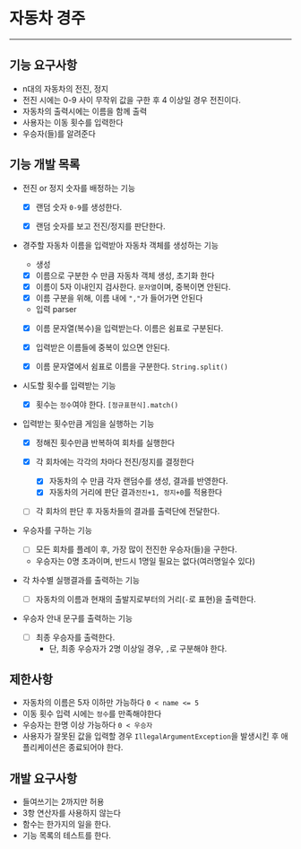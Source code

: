 # 자동차 경주

-----
## 기능 요구사항
- n대의 자동차의 전진, 정지
- 전진 시에는 0-9 사이 무작위 값을 구한 후 4 이상일 경우 전진이다.
- 자동차의 출력시에는 이름을 함께 출력
- 사용자는 이동 횟수를 입력한다
- 우승자(들)를 알려준다

## 기능 개발 목록
- 전진 or 정지 숫자를 배정하는 기능
  - [x] 랜덤 숫자 ```0-9```를 생성한다.
  - [x] 랜덤 숫자를 보고 전진/정지를 판단한다.
  

- 경주할 자동차 이름을 입력받아 자동차 객체를 생성하는 기능
  - 생성
  - [x] 이름으로 구분한 수 만큼 자동차 객체 생성, 초기화 한다
  - [x] 이름이 5자 이내인지 검사한다. ```문자열```이며, 중복이면 안된다.
  - [x] 이름 구분을 위해, 이름 내에 ```","```가 들어가면 안된다
  - 입력 parser
  - [x] 이름 문자열(복수)을 입력받는다. 이름은 쉼표로 구분된다.
  - [x] 입력받은 이름들에 중복이 있으면 안된다.
  - [x] 이름 문자열에서 쉼표로 이름을 구분한다. ```String.split()```
    

- 시도할 횟수를 입력받는 기능
  - [x] 횟수는 ```정수```여야 한다. ```[정규표현식].match()```


- 입력받는 횟수만큼 게임을 실행하는 기능
  - [x] 정해진 횟수만큼 반복하여 회차를 실행한다
  - [x] 각 회차에는 각각의 차마다 전진/정지를 결정한다
    - [x] 자동차의 수 만큼 각자 랜덤수를 생성, 결과를 반영한다.
    - [x] 자동차의 거리에 판단 결과```전진+1, 정지+0```를 적용한다
  - [ ] 각 회차의 판단 후 자동차들의 결과를 출력단에 전달한다.


- 우승자를 구하는 기능
  - [ ] 모든 회차를 플레이 후, 가장 많이 전진한 우승자(들)을 구한다.
  - 우승자는 0명 초과이며, 반드시 1명일 필요는 없다(여러명일수 있다)


- 각 차수별 실행결과를 출력하는 기능
  - [ ] 자동차의 이름과 현재의 출발지로부터의 거리(```-```로 표현)을 출력한다.


- 우승자 안내 문구를 출력하는 기능
  - [ ] 최종 우승자를 출력한다.
    - 단, 최종 우승자가 2명 이상일 경우, ```,```로 구분해야 한다.


## 제한사항
- 자동차의 이름은 5자 이하만 가능하다 ```0 < name <= 5```
- 이동 횟수 입력 시에는 ```정수```를 만족해야한다 
- 우승자는 한명 이상 가능하다 ```0 < 우승자 ```
- 사용자가 잘못된 값을 입력할 경우 ```IllegalArgumentException```을 발생시킨 후 애플리케이션은 종료되어야 한다.

## 개발 요구사항
- 들여쓰기는 2까지만 허용
- 3항 연산자를 사용하지 않는다
- 함수는 한가지의 일을 한다.
- 기능 목록의 테스트를 한다.
